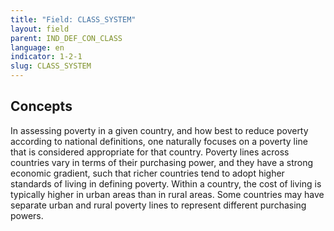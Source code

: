 ```yaml
---
title: "Field: CLASS_SYSTEM"
layout: field
parent: IND_DEF_CON_CLASS
language: en
indicator: 1-2-1
slug: CLASS_SYSTEM
---
```

## Concepts

In assessing poverty in a given country, and how best to reduce poverty according to national definitions, one naturally focuses on a poverty line that is considered appropriate for that country. Poverty lines across countries vary in terms of their purchasing power, and they have a strong economic gradient, such that richer countries tend to adopt higher standards of living in defining poverty. Within a country, the cost of living is typically higher in urban areas than in rural areas. Some countries may have separate urban and rural poverty lines to represent different purchasing powers.